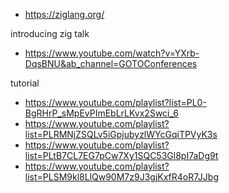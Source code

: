 - https://ziglang.org/

introducing zig talk
- https://www.youtube.com/watch?v=YXrb-DqsBNU&ab_channel=GOTOConferences

tutorial
- https://www.youtube.com/playlist?list=PL0-BgRHrP_sMpEvPImEbLrLKvx2Swci_6
- https://www.youtube.com/playlist?list=PLRMNjZSQLv5iGpjubyzlWYcGqiTPVyK3s
- https://www.youtube.com/playlist?list=PLtB7CL7EG7pCw7Xy1SQC53Gl8pI7aDg9t
- https://www.youtube.com/playlist?list=PLSM9kl8LlQw90M7z9J3gjKxfR4oR7JJbg
